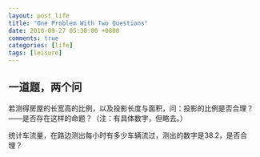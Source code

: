 ```yaml
---
layout: post_life
title: "One Problem With Two Questions"
date: 2010-09-27 05:30:00 +0800
comments: true
categories: [life]
tags: [leisure]
---
```


## 一道题，两个问

若测得房屋的长宽高的比例，以及投影长度与面积，问：投影的比例是否合理？——是否存在这样的命题？（注：有具体数字，但略去。）

统计车流量，在路边测出每小时有多少车辆流过，测出的数字是38.2，是否合理？

